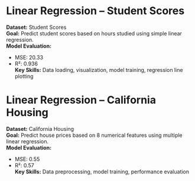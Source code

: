 # Linear Regression – Student Scores

**Dataset:** Student Scores  
**Goal:** Predict student scores based on hours studied using simple linear regression.  
**Model Evaluation:**  
- MSE: 20.33  
- R²: 0.936  
**Key Skills:** Data loading, visualization, model training, regression line plotting  

# Linear Regression – California Housing

**Dataset:** California Housing  
**Goal:** Predict house prices based on 8 numerical features using multiple linear regression.  
**Model Evaluation:**  
- MSE: 0.55  
- R²: 0.57  
**Key Skills:** Data preprocessing, model training, performance evaluation

